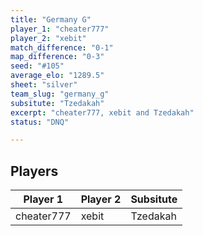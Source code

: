 ```yaml
---
title: "Germany G"
player_1: "cheater777"
player_2: "xebit"
match_difference: "0-1"
map_difference: "0-3"
seed: "#105"
average_elo: "1289.5"
sheet: "silver"
team_slug: "germany_g"
subsitute: "Tzedakah"
excerpt: "cheater777, xebit and Tzedakah"
status: "DNQ"

---
```

## Players

| Player 1 | Player 2 | Subsitute |
| -- | -- | -- |
| cheater777 | xebit | Tzedakah |
